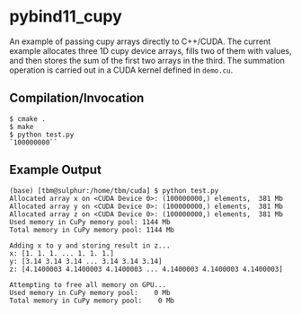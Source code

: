 # pybind11_cupy

An example of passing cupy arrays directly to C++/CUDA. The current example allocates three 1D cupy device arrays, fills two of them with values, and then stores the sum of the first two arrays in the third. The summation operation is carried out in a CUDA kernel defined in `demo.cu`.

## Compilation/Invocation 
```
$ cmake .
$ make
$ python test.py
`100000000``
```


## Example Output
```
(base) [tbm@sulphur:/home/tbm/cuda] $ python test.py
Allocated array x on <CUDA Device 0>: (100000000,) elements,  381 Mb
Allocated array y on <CUDA Device 0>: (100000000,) elements,  381 Mb
Allocated array z on <CUDA Device 0>: (100000000,) elements,  381 Mb
Used memory in CuPy memory pool: 1144 Mb
Total memory in CuPy memory pool: 1144 Mb

Adding x to y and storing result in z...
x: [1. 1. 1. ... 1. 1. 1.]
y: [3.14 3.14 3.14 ... 3.14 3.14 3.14]
z: [4.1400003 4.1400003 4.1400003 ... 4.1400003 4.1400003 4.1400003]

Attempting to free all memory on GPU...
Used memory in CuPy memory pool:    0 Mb
Total memory in CuPy memory pool:    0 Mb
```
